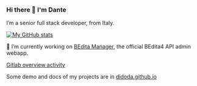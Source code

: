 ### Hi there 👋 I'm Dante

I’m a senior full stack developer, from Italy.

[![My GitHub stats](https://github-readme-stats.vercel.app/api?username=didoda&show_icons=true&theme=radical&hide=contribs)](https://github.com/didoda)

🔭 I’m currently working on <a href="https://github.com/didoda/manager">BEdita Manager</a>, the official BEdita4 API admin webapp.

[Gitlab overview activity](https://gitlab.com/didoda)

Some demo and docs of my projects are in [didoda.github.io](https://didoda.github.io/)

<!--

<a href="https://github.com/didoda/manager">
  <img align="center" src="https://github-readme-stats.vercel.app/api/pin/?username=didoda&repo=manager" />
</a>

[![Readme Card](https://github-readme-stats.vercel.app/api/pin/?username=didoda&repo=manager)](https://github.com/didoda/manager)
[![Top Langs](https://github-readme-stats.vercel.app/api/top-langs/?username=didoda&layout=compact&langs_count=8)](https://github.com/didoda)

**didoda/didoda** is a ✨ _special_ ✨ repository because its `README.md` (this file) appears on your GitHub profile.

Here are some ideas to get you started:

- 🔭 I’m currently working on ...
- 🌱 I’m currently learning ...
- 👯 I’m looking to collaborate on ...
- 🤔 I’m looking for help with ...
- 💬 Ask me about ...
- 📫 How to reach me: ...
- 😄 Pronouns: ...
- ⚡ Fun fact: ...
-->
